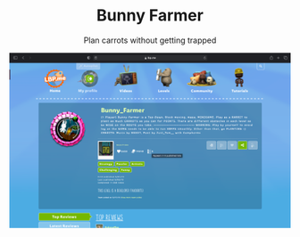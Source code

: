 <div align="center">

# Bunny Farmer

Plan carrots without getting trapped

![preview](./stats.svg)

</div>
